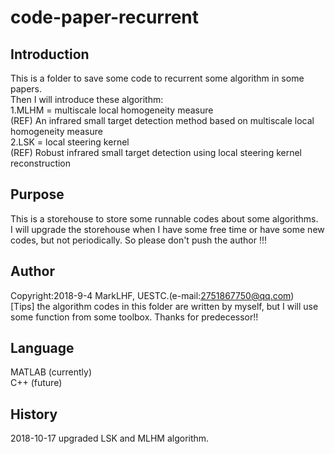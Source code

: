 # code-paper-recurrent

## Introduction

This is a folder to save some code to recurrent some algorithm in some papers.  
Then I will introduce these algorithm:  
1.MLHM = multiscale local homogeneity measure  
(REF) An infrared small target detection method based on multiscale local homogeneity measure  
2.LSK = local steering kernel  
(REF) Robust infrared small target detection using local steering kernel reconstruction  
## Purpose

This is a storehouse to store some runnable codes about some algorithms.  
I will upgrade the storehouse when I have some free time or have some new codes, but not periodically. So please don't push the author !!!

## Author

Copyright:2018-9-4 MarkLHF, UESTC.(e-mail:2751867750@qq.com)  
[Tips] the algorithm codes in this folder are written by myself, but I will use some function from some toolbox. Thanks for predecessor!!

## Language

MATLAB (currently)  
C++    (future)

## History
2018-10-17 upgraded LSK and MLHM algorithm.
